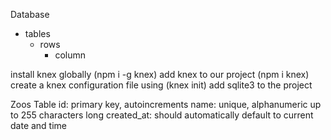 

Database
- tables
  - rows 
    - column
 
install knex globally (npm i -g knex)
add knex to our project (npm i knex)
create a knex configuration file using (knex init)
add sqlite3 to the project

Zoos Table
id: primary key, autoincrements
name: unique, alphanumeric up to 255 characters long 
created_at: should automatically default to current date and time 